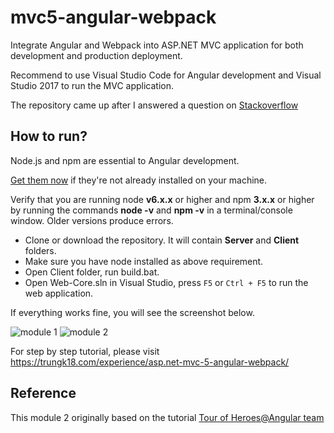 # mvc5-angular-webpack
Integrate Angular and Webpack into ASP.NET MVC application for both development and production deployment.

Recommend to use Visual Studio Code for Angular development and Visual Studio 2017 to run the MVC application.

The repository came up after I answered a question on [Stackoverflow](https://stackoverflow.com/a/47918737/3375906)

## How to run?
Node.js and npm are essential to Angular development.

[Get them now](https://docs.npmjs.com/getting-started/installing-node) if they're not already installed on your machine.

Verify that you are running node **v6.x.x** or higher and npm **3.x.x** or higher by running the commands **node -v** and **npm -v** in a terminal/console window. Older versions produce errors.

* Clone or download the repository. It will contain **Server** and **Client** folders.
* Make sure you have node installed as above requirement.
* Open Client folder, run build.bat.
* Open Web-Core.sln in Visual Studio, press `F5` or `Ctrl + F5` to run the web application.

If everything works fine, you will see the screenshot below.

![module 1](https://trungk18.com/img/mvc5angular/screen-1.png)
![module 2](https://trungk18.com/img/mvc5angular/screen-2.png)

For step by step tutorial, please visit https://trungk18.com/experience/asp.net-mvc-5-angular-webpack/

## Reference

This module 2 originally based on the tutorial [Tour of Heroes@Angular team](https://angular.io/tutorial)

